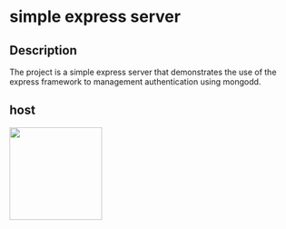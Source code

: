 # simple express server

## Description

The project is a simple express server that demonstrates the use of the express framework to management authentication using mongodd.

## host

[<img src="https://cdn.gomix.com/2bdfb3f8-05ef-4035-a06e-2043962a3a13%2Fremix-button.svg" width="163px" />](https://glitch.com/edit/#!/import/github.com/fmanimashaun/express-server)